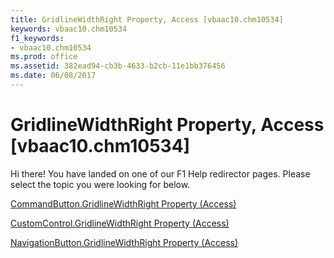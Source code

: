 ```yaml
---
title: GridlineWidthRight Property, Access [vbaac10.chm10534]
keywords: vbaac10.chm10534
f1_keywords:
- vbaac10.chm10534
ms.prod: office
ms.assetid: 382ead94-cb3b-4633-b2cb-11e1bb376456
ms.date: 06/08/2017
---
```



# GridlineWidthRight Property, Access [vbaac10.chm10534]

Hi there! You have landed on one of our F1 Help redirector pages. Please select the topic you were looking for below.

[CommandButton.GridlineWidthRight Property (Access)](http://msdn.microsoft.com/library/f3d0cd61-c03c-92ba-6b5e-030d1efed9c5%28Office.15%29.aspx)

[CustomControl.GridlineWidthRight Property (Access)](http://msdn.microsoft.com/library/ac6c59a2-c074-6678-29fc-200ed3e6b6a9%28Office.15%29.aspx)

[NavigationButton.GridlineWidthRight Property (Access)](http://msdn.microsoft.com/library/56895703-7936-104c-574c-a1d223936e9a%28Office.15%29.aspx)

